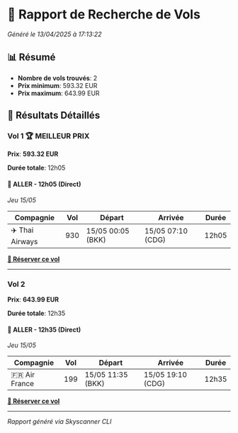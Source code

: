 # 🛫 Rapport de Recherche de Vols

*Généré le 13/04/2025 à 17:13:22*

## 📊 Résumé

- **Nombre de vols trouvés**: 2
- **Prix minimum**: 593.32 EUR
- **Prix maximum**: 643.99 EUR

## 🎫 Résultats Détaillés

### Vol 1 🏆 MEILLEUR PRIX

**Prix**: **593.32 EUR**

**Durée totale**: 12h05

#### 🛫 ALLER - 12h05 (Direct)

*Jeu 15/05*

| Compagnie | Vol | Départ | Arrivée | Durée |
|-----------|-----|--------|---------|-------|
| ✈️ Thai Airways | 930 | 15/05 00:05 (BKK) | 15/05 07:10 (CDG) | 12h05 |

**[🔗 Réserver ce vol](https://www.skyscanner.co.th/transport/flights/BKK/CDG/250515/config/9970-2505150005--31767-0-10413-2505150710?adultsv2=1&cabinclass=economy&childrenv2=&ref=home&rtn=0&preferdirects=false&outboundaltsenabled=false&inboundaltsenabled=false)**

---

### Vol 2

**Prix**: **643.99 EUR**

**Durée totale**: 12h35

#### 🛫 ALLER - 12h35 (Direct)

*Jeu 15/05*

| Compagnie | Vol | Départ | Arrivée | Durée |
|-----------|-----|--------|---------|-------|
| 🇫🇷 Air France | 199 | 15/05 11:35 (BKK) | 15/05 19:10 (CDG) | 12h35 |

**[🔗 Réserver ce vol](https://www.skyscanner.co.th/transport/flights/BKK/CDG/250515/config/9970-2505151135--32677-0-10413-2505151910?adultsv2=1&cabinclass=economy&childrenv2=&ref=home&rtn=0&preferdirects=false&outboundaltsenabled=false&inboundaltsenabled=false)**

---



*Rapport généré via Skyscanner CLI*